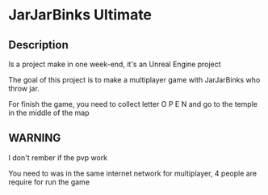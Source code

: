 # JarJarBinks Ultimate

## Description

Is a project make in one week-end, it's an Unreal Engine project

The goal of this project is to make a multiplayer game with JarJarBinks who throw jar.

For finish the game, you need to collect letter O P E N and go to the temple in the middle of the map

## WARNING

I don't rember if the pvp work

You need to was in the same internet network for multiplayer, 4 people are require for run the game
